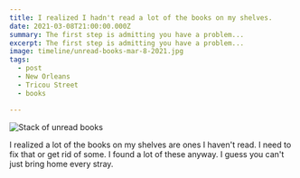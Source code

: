 ```yaml
---
title: I realized I hadn't read a lot of the books on my shelves.
date: 2021-03-08T21:00:00.000Z
summary: The first step is admitting you have a problem...
excerpt: The first step is admitting you have a problem...
image: timeline/unread-books-mar-8-2021.jpg
tags:
  - post 
  - New Orleans
  - Tricou Street
  - books

---
```


![Stack of unread books](/static/img/timeline/unread-books-mar-8-2021.jpg "Stack of unread books")

I realized a lot of the books on my shelves are ones I haven't read. I need to fix that or get rid of some. I found a lot of these anyway. I guess you can't just bring home every stray.

